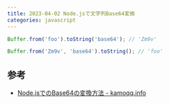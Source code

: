 ```yaml
---
title: 2023-04-02 Node.jsで文字列Base64変換
categories: javascript
---
```


```javascript
Buffer.from('foo').toString('base64'); // 'Zm9v'
```

```javascript
Buffer.from('Zm9v', 'base64').toString(); // 'foo'
```

## 参考

- [Node.jsでのBase64の変換方法 - kamoqq.info](https://kamoqq.info/post/how-to-convert-base64-in-nodejs/)
